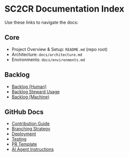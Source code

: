 # SC2CR Documentation Index

Use these links to navigate the docs:

## Core
- Project Overview & Setup: `README.md` (repo root)
- Architecture: `docs/architecture.md`
- Environments: `docs/environments.md`

## Backlog
- [Backlog (Human)](backlog/BACKLOG.md)
- [Backlog Steward Usage](backlog/USAGE.md)
- [Backlog (Machine)](backlog/backlog.yaml)

## GitHub Docs
- [Contribution Guide](../.github/CONTRIBUTING.md)
- [Branching Strategy](../.github/BRANCHING_STRATEGY.md)
- [Deployment](../.github/DEPLOYMENT.md)
- [Testing](../.github/TESTING.md)
- [PR Template](../.github/pull_request_template.md)
- [AI Agent Instructions](../.github/copilot-instructions.md)
